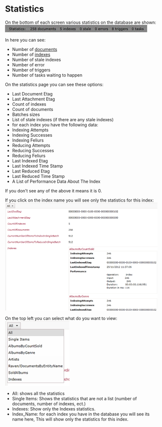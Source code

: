 # Statistics

On the bottom of each screen various statistics on the database are shown:  
![Statistics Fig 1](Images/studio_statistics_1.PNG)

In here you can see:  

- Number of [documents](http://ravendb.net/doc/studio/documents?version=2.0)
- Number of [indexes](http://ravendb.net/docs/studio/indexes?version=2.0)
- Number of stale indexes
- Number of error
- Number of triggers
- Number of tasks waiting to happen


On the statistics page you can see these options:

- Last Document Etag
- Last Attachment Etag
- Count of indexes
- Count of documents
- Batches sizes
- List of stale indexes (if there are any stale indexes)
- for each index you have the following data:
 - Indexing Attempts
 - Indexing Successes
 - Indexing Feliurs
 - Reducing Attempts
 - Reducing Successes
 - Reducing Feliurs
 - Last Indexed Etag
 - Last Indexed Time Stamp
 - Last Reduced Etag
 - Last Reduced Time Stamp
 - A List of Performance Data About The Index

If you don't see any of the above it means it is 0.

If you click on the index name you will see only the statistics for this index:  
![Statistics Fig 2](Images/studio_statistics_2.PNG)

On the top left you can select what do you want to view:  
![Statistics Fig 3](Images/studio_statistics_3.PNG)  

- All: shows all the statistics
- Single Items: Shows the statistics that are not a list (number of documents, number of indexes, ect.)
- Indexes: Show only the Indexes statistics.
- Index_Name: for each index you have in the database you will see its name here, This will show only the statistics for this index.